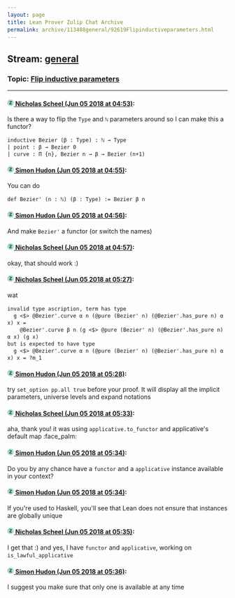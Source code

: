 ```yaml
---
layout: page
title: Lean Prover Zulip Chat Archive 
permalink: archive/113488general/92619Flipinductiveparameters.html
---
```


## Stream: [general](index.html)
### Topic: [Flip inductive parameters](92619Flipinductiveparameters.html)

---

#### [![Click to go to Zulip](../../assets/img/zulip2.png) Nicholas Scheel (Jun 05 2018 at 04:53)](https://leanprover.zulipchat.com/#narrow/stream/113488-general/topic/Flip%20inductive%20parameters/near/127578848):
Is there a way to flip the `Type` and `ℕ` parameters around so I can make this a functor?
```
inductive Bezier (β : Type) : ℕ → Type
| point : β → Bezier 0
| curve : Π {n}, Bezier n → β → Bezier (n+1)
```

#### [![Click to go to Zulip](../../assets/img/zulip2.png) Simon Hudon (Jun 05 2018 at 04:55)](https://leanprover.zulipchat.com/#narrow/stream/113488-general/topic/Flip%20inductive%20parameters/near/127578914):
You can do 

```lean
def Bezier' (n : ℕ) (β : Type) := Bezier β n
```

#### [![Click to go to Zulip](../../assets/img/zulip2.png) Simon Hudon (Jun 05 2018 at 04:56)](https://leanprover.zulipchat.com/#narrow/stream/113488-general/topic/Flip%20inductive%20parameters/near/127578955):
And make `Bezier'` a functor (or switch the names)

#### [![Click to go to Zulip](../../assets/img/zulip2.png) Nicholas Scheel (Jun 05 2018 at 04:57)](https://leanprover.zulipchat.com/#narrow/stream/113488-general/topic/Flip%20inductive%20parameters/near/127578967):
okay, that should work :)

#### [![Click to go to Zulip](../../assets/img/zulip2.png) Nicholas Scheel (Jun 05 2018 at 05:27)](https://leanprover.zulipchat.com/#narrow/stream/113488-general/topic/Flip%20inductive%20parameters/near/127579887):
wat
```
invalid type ascription, term has type
  g <$> @Bezier'.curve α n (@pure (Bezier' n) (@Bezier'.has_pure n) α x) x =
    @Bezier'.curve β n (g <$> @pure (Bezier' n) (@Bezier'.has_pure n) α x) (g x)
but is expected to have type
  g <$> @Bezier'.curve α n (@pure (Bezier' n) (@Bezier'.has_pure n) α x) x = ?m_1
```

#### [![Click to go to Zulip](../../assets/img/zulip2.png) Simon Hudon (Jun 05 2018 at 05:28)](https://leanprover.zulipchat.com/#narrow/stream/113488-general/topic/Flip%20inductive%20parameters/near/127579928):
try `set_option pp.all true` before your proof. It will display all the implicit parameters, universe levels and expand notations

#### [![Click to go to Zulip](../../assets/img/zulip2.png) Nicholas Scheel (Jun 05 2018 at 05:33)](https://leanprover.zulipchat.com/#narrow/stream/113488-general/topic/Flip%20inductive%20parameters/near/127580056):
aha, thank you! it was using `applicative.to_functor` and applicative's default map :face_palm:

#### [![Click to go to Zulip](../../assets/img/zulip2.png) Simon Hudon (Jun 05 2018 at 05:34)](https://leanprover.zulipchat.com/#narrow/stream/113488-general/topic/Flip%20inductive%20parameters/near/127580100):
Do you by any chance have a `functor` and a `applicative` instance available in your context?

#### [![Click to go to Zulip](../../assets/img/zulip2.png) Simon Hudon (Jun 05 2018 at 05:34)](https://leanprover.zulipchat.com/#narrow/stream/113488-general/topic/Flip%20inductive%20parameters/near/127580101):
If you're used to Haskell, you'll see that Lean does not ensure that instances are globally unique

#### [![Click to go to Zulip](../../assets/img/zulip2.png) Nicholas Scheel (Jun 05 2018 at 05:35)](https://leanprover.zulipchat.com/#narrow/stream/113488-general/topic/Flip%20inductive%20parameters/near/127580114):
I get that :) and yes, I have `functor` and `applicative`, working on `is_lawful_applicative`

#### [![Click to go to Zulip](../../assets/img/zulip2.png) Simon Hudon (Jun 05 2018 at 05:36)](https://leanprover.zulipchat.com/#narrow/stream/113488-general/topic/Flip%20inductive%20parameters/near/127580157):
I suggest you make sure that only one is available at any time

